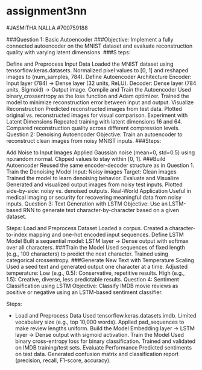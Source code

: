 # assignment3nn

#JASMITHA NALLA
#700759188

###Question 1: Basic Autoencoder
###Objective:
Implement a fully connected autoencoder on the MNIST dataset and evaluate reconstruction quality with varying latent dimensions. ###S teps:

Define and Preprocess Input Data
Loaded the MNIST dataset using tensorflow.keras.datasets.
Normalized pixel values to [0, 1] and reshaped images to (num_samples, 784).
Define Autoencoder Architecture
Encoder: Input layer (784) → Dense layer (32 units, ReLU).
Decoder: Dense layer (784 units, Sigmoid) → Output image.
Compile and Train the Autoencoder
Used binary_crossentropy as the loss function and Adam optimizer.
Trained the model to minimize reconstruction error between input and output.
Visualize Reconstruction
Predicted reconstructed images from test data.
Plotted original vs. reconstructed images for visual comparison.
Experiment with Latent Dimensions
Repeated training with latent dimensions 16 and 64.
Compared reconstruction quality across different compression levels.
Question 2: Denoising Autoencoder
Objective:
Train an autoencoder to reconstruct clean images from noisy MNIST inputs. ###Steps:

Add Noise to Input Images
Applied Gaussian noise (mean=0, std=0.5) using np.random.normal.
Clipped values to stay within [0, 1]. ###Build Autoencoder
Reused the same encoder-decoder structure as in Question 1.
Train the Denoising Model
Input: Noisy images
Target: Clean images
Trained the model to learn denoising behavior.
Evaluate and Visualize
Generated and visualized output images from noisy test inputs.
Plotted side-by-side: noisy vs. denoised outputs.
Real-World Application
Useful in medical imaging or security for recovering meaningful data from noisy inputs.
Question 3: Text Generation with LSTM
Objective:
Use an LSTM-based RNN to generate text character-by-character based on a given dataset.

Steps:
Load and Preprocess Dataset
Loaded a corpus.
Created a character-to-index mapping and one-hot encoded input sequences.
Define LSTM Model
Built a sequential model: LSTM layer → Dense output with softmax over all characters. ###Train the Model
Used sequences of fixed length (e.g., 100 characters) to predict the next character.
Trained using categorical crossentropy. ###Generate New Text with Temperature Scaling
Used a seed text and generated output one character at a time.
Adjusted temperature:
Low (e.g., 0.5): Conservative, repetitive results.
High (e.g., 1.5): Creative, diverse, less predictable results.
Question 4: Sentiment Classification using LSTM
Objective:
Classify IMDB movie reviews as positive or negative using an LSTM-based sentiment classifier.

Steps:
- Load and Preprocess Data
Used tensorflow.keras.datasets.imdb.
Limited vocabulary size (e.g., top 10,000 words).
Applied pad_sequences to make review lengths uniform.
Build the Model
Embedding layer → LSTM layer → Dense output with sigmoid activation.
Train the Model
Used binary cross-entropy loss for binary classification.
Trained and validated on IMDB training/test sets.
Evaluate Performance
Predicted sentiments on test data.
Generated confusion matrix and classification report (precision, recall, F1-score, accuracy).
